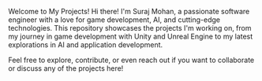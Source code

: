 Welcome to My Projects!
Hi there! I'm Suraj Mohan, a passionate software engineer with a love for game development, AI, and cutting-edge technologies. This repository showcases the projects I'm working on, from my journey in game development with Unity and Unreal Engine to my latest explorations in AI and application development.

Feel free to explore, contribute, or even reach out if you want to collaborate or discuss any of the projects here!
